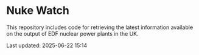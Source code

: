 # Nuke Watch

This repository includes code for retrieving the latest information available on the output of EDF nuclear power plants in the UK.

Last updated: 2025-06-22 15:14